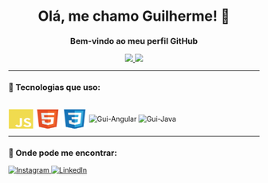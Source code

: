 <h1 align="center">Olá, me chamo Guilherme! 👋</h1>
<h3 align="center">Bem-vindo ao meu perfil GitHub</h3>

<div align="center">
  <a href="https://github.com/guifreiberger">
    <img height="160em" src="https://github-readme-stats.vercel.app/api/top-langs/?username=guifreiberger&layout=compact&langs_count=7&theme=dracula"/>
    <img height="160em" src="https://github-readme-stats.vercel.app/api?username=guifreiberger&show_icons=true&theme=dracula&include_all_commits=true&count_private=true"/>
  </a>
</div>

---

### 🧠 Tecnologias que uso:
<div style="display: inline_block"><br>
  <img align="center" alt="Gui-Js" height="40" width="50" src="https://raw.githubusercontent.com/devicons/devicon/master/icons/javascript/javascript-plain.svg">
  <img align="center" alt="Gui-HTML" height="40" width="50" src="https://raw.githubusercontent.com/devicons/devicon/master/icons/html5/html5-original.svg">
  <img align="center" alt="Gui-CSS" height="40" width="50" src="https://raw.githubusercontent.com/devicons/devicon/master/icons/css3/css3-original.svg">
  <img align="center" alt="Gui-Angular" height="40" width="50" src="https://cdn.jsdelivr.net/gh/devicons/devicon/icons/angularjs/angularjs-original.svg">
  <img align="center" alt="Gui-Java" height="40" width="50" src="https://cdn.jsdelivr.net/gh/devicons/devicon/icons/java/java-original-wordmark.svg">
</div>

---

### 📲 Onde pode me encontrar:
<div>
  <a href="https://instagram.com/guifreiberger_" target="_blank">
    <img src="https://raw.githubusercontent.com/rahuldkjain/github-profile-readme-generator/master/src/images/icons/Social/instagram.svg" alt="Instagram" height="40" width="40"/>
  </a>
  <a href="https://www.linkedin.com/in/guifreiberger/" target="_blank">
    <img src="https://raw.githubusercontent.com/rahuldkjain/github-profile-readme-generator/master/src/images/icons/Social/linkedin.svg" alt="LinkedIn" height="40" width="40"/>
  </a>
</div>
